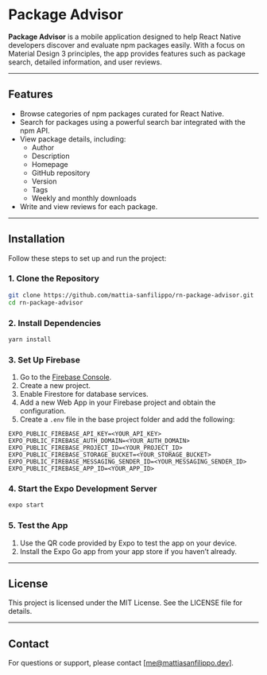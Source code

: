 # Package Advisor

**Package Advisor** is a mobile application designed to help React Native developers discover and evaluate npm packages easily. With a focus on Material Design 3 principles, the app provides features such as package search, detailed information, and user reviews.

---

## Features
- Browse categories of npm packages curated for React Native.
- Search for packages using a powerful search bar integrated with the npm API.
- View package details, including:
  - Author
  - Description
  - Homepage
  - GitHub repository
  - Version
  - Tags
  - Weekly and monthly downloads
- Write and view reviews for each package.

---

## Installation

Follow these steps to set up and run the project:

### 1. Clone the Repository
```bash
git clone https://github.com/mattia-sanfilippo/rn-package-advisor.git
cd rn-package-advisor
```

### 2. Install Dependencies
```bash
yarn install
```

### 3. Set Up Firebase
1. Go to the [Firebase Console](https://console.firebase.google.com/).
2. Create a new project.
3. Enable Firestore for database services.
4. Add a new Web App in your Firebase project and obtain the configuration.
5. Create a `.env` file in the base project folder and add the following:
```env
EXPO_PUBLIC_FIREBASE_API_KEY=<YOUR_API_KEY>
EXPO_PUBLIC_FIREBASE_AUTH_DOMAIN=<YOUR_AUTH_DOMAIN>
EXPO_PUBLIC_FIREBASE_PROJECT_ID=<YOUR_PROJECT_ID>
EXPO_PUBLIC_FIREBASE_STORAGE_BUCKET=<YOUR_STORAGE_BUCKET>
EXPO_PUBLIC_FIREBASE_MESSAGING_SENDER_ID=<YOUR_MESSAGING_SENDER_ID>
EXPO_PUBLIC_FIREBASE_APP_ID=<YOUR_APP_ID>
```

### 4. Start the Expo Development Server
```bash
expo start
```

### 5. Test the App
1. Use the QR code provided by Expo to test the app on your device.
2. Install the Expo Go app from your app store if you haven’t already.

---

## License

This project is licensed under the MIT License. See the LICENSE file for details.

---

## Contact
For questions or support, please contact [me@mattiasanfilippo.dev].
